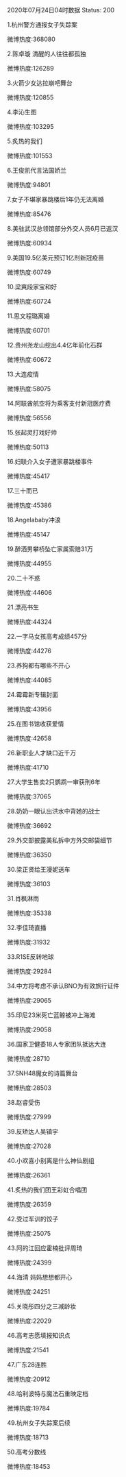 2020年07月24日04时数据
Status: 200

1.杭州警方通报女子失踪案

微博热度:368080

2.陈卓璇 清醒的人往往都孤独

微博热度:126289

3.火箭少女达拉崩吧舞台

微博热度:120855

4.李沁生图

微博热度:103295

5.炙热的我们

微博热度:101553

6.王俊凯代言法国娇兰

微博热度:94801

7.女子不堪家暴跳楼后1年仍无法离婚

微博热度:85476

8.美驻武汉总领馆部分外交人员6月已返汉

微博热度:60934

9.美国19.5亿美元预订1亿剂新冠疫苗

微博热度:60749

10.梁爽段家宝和好

微博热度:60724

11.思文程璐离婚

微博热度:60701

12.贵州尧龙山挖出4.4亿年前化石群

微博热度:60672

13.大连疫情

微博热度:58075

14.阿联酋航空将为乘客支付新冠医疗费

微博热度:56556

15.张起灵打戏好帅

微博热度:50113

16.妇联介入女子遭家暴跳楼事件

微博热度:45417

17.三十而已

微博热度:45386

18.Angelababy冲浪

微博热度:45147

19.醉酒男攀桥坠亡家属索赔31万

微博热度:44955

20.二十不惑

微博热度:44606

21.漂亮书生

微博热度:44324

22.一字马女孩高考成绩457分

微博热度:44276

23.养狗都有哪些不开心

微博热度:44085

24.霉霉新专辑封面

微博热度:43956

25.在图书馆收获爱情

微博热度:42658

26.新职业人才缺口近千万

微博热度:41710

27.大学生售卖2只鹦鹉一审获刑6年

微博热度:37065

28.奶奶一眼认出洪水中背她的战士

微博热度:36692

29.外交部披露美私拆中方外交邮袋细节

微博热度:36350

30.梁正贤给王漫妮送车

微博热度:36103

31.肖枫淋雨

微博热度:35338

32.李佳琦直播

微博热度:31932

33.R1SE反转地球

微博热度:29284

34.中方将考虑不承认BNO为有效旅行证件

微博热度:29065

35.印尼23米死亡蓝鲸被冲上海滩

微博热度:29058

36.国家卫健委18人专家团队抵达大连

微博热度:28710

37.SNH48魔女的诗篇舞台

微博热度:28503

38.赵睿受伤

微博热度:27999

39.反矫达人吴镇宇

微博热度:27028

40.小欢喜小别离是什么神仙剧组

微博热度:26361

41.炙热的我们团王彩虹合唱团

微博热度:26359

42.受过军训的饺子

微博热度:25075

43.阿的江回应霍楠批评周琦

微博热度:24399

44.海清 妈妈想想都开心

微博热度:24251

45.关晓彤四分之三减龄妆

微博热度:22029

46.高考志愿填报知识点

微博热度:21541

47.广东28连胜

微博热度:20912

48.哈利波特与魔法石重映定档

微博热度:19784

49.杭州女子失踪案后续

微博热度:18713

50.高考分数线

微博热度:18453

